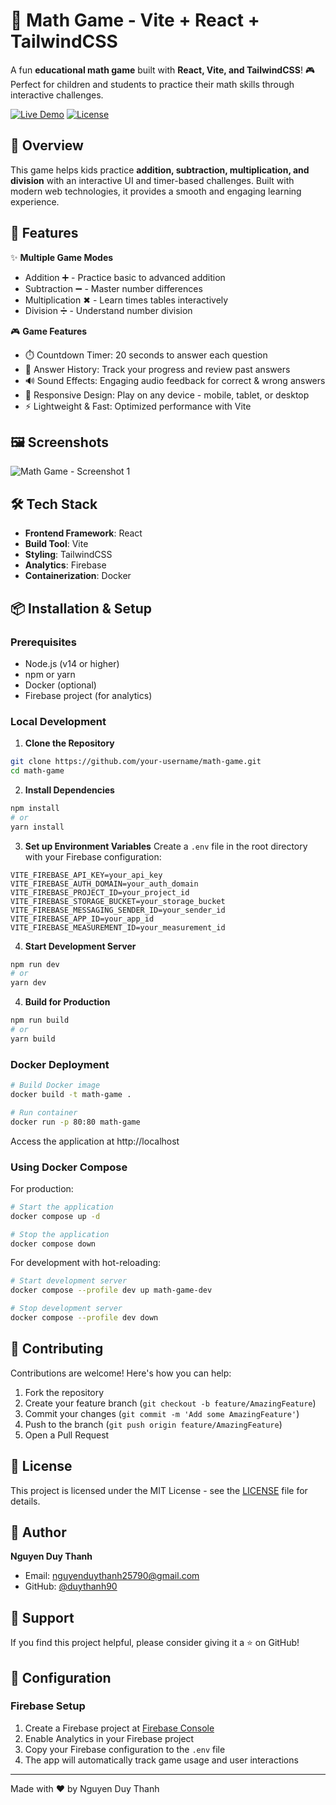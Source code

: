 # 🧮 Math Game - Vite + React + TailwindCSS

A fun **educational math game** built with **React, Vite, and TailwindCSS**! 🎮  
Perfect for children and students to practice their math skills through interactive challenges.

[![Live Demo](https://img.shields.io/badge/Live%20Demo-Visit%20Site-blue)](https://beo.motconvit.com/)
[![License](https://img.shields.io/badge/license-MIT-green)](LICENSE)

## 🎯 Overview

This game helps kids practice **addition, subtraction, multiplication, and division** with an interactive UI and timer-based challenges. Built with modern web technologies, it provides a smooth and engaging learning experience.

## 🚀 Features

✨ **Multiple Game Modes**
- Addition ➕ - Practice basic to advanced addition
- Subtraction ➖ - Master number differences
- Multiplication ✖ - Learn times tables interactively
- Division ➗ - Understand number division

🎮 **Game Features**
- ⏱️ Countdown Timer: 20 seconds to answer each question
- 📝 Answer History: Track your progress and review past answers
- 🔊 Sound Effects: Engaging audio feedback for correct & wrong answers
- 📱 Responsive Design: Play on any device - mobile, tablet, or desktop
- ⚡ Lightweight & Fast: Optimized performance with Vite

## 🖼️ Screenshots

![Math Game - Screenshot 1](https://github.com/duythanh90/math-genius/blob/main/demo.png?raw=true)

## 🛠️ Tech Stack

- **Frontend Framework**: React
- **Build Tool**: Vite
- **Styling**: TailwindCSS
- **Analytics**: Firebase
- **Containerization**: Docker

## 📦 Installation & Setup

### Prerequisites
- Node.js (v14 or higher)
- npm or yarn
- Docker (optional)
- Firebase project (for analytics)

### Local Development

1. **Clone the Repository**
```bash
git clone https://github.com/your-username/math-game.git
cd math-game
```

2. **Install Dependencies**
```bash
npm install
# or
yarn install
```

3. **Set up Environment Variables**
Create a `.env` file in the root directory with your Firebase configuration:
```env
VITE_FIREBASE_API_KEY=your_api_key
VITE_FIREBASE_AUTH_DOMAIN=your_auth_domain
VITE_FIREBASE_PROJECT_ID=your_project_id
VITE_FIREBASE_STORAGE_BUCKET=your_storage_bucket
VITE_FIREBASE_MESSAGING_SENDER_ID=your_sender_id
VITE_FIREBASE_APP_ID=your_app_id
VITE_FIREBASE_MEASUREMENT_ID=your_measurement_id
```

4. **Start Development Server**
```bash
npm run dev
# or
yarn dev
```

4. **Build for Production**
```bash
npm run build
# or
yarn build
```

### Docker Deployment

```bash
# Build Docker image
docker build -t math-game .

# Run container
docker run -p 80:80 math-game
```

Access the application at http://localhost

### Using Docker Compose

For production:
```bash
# Start the application
docker compose up -d

# Stop the application
docker compose down
```

For development with hot-reloading:
```bash
# Start development server
docker compose --profile dev up math-game-dev

# Stop development server
docker compose --profile dev down
```

## 🤝 Contributing

Contributions are welcome! Here's how you can help:

1. Fork the repository
2. Create your feature branch (`git checkout -b feature/AmazingFeature`)
3. Commit your changes (`git commit -m 'Add some AmazingFeature'`)
4. Push to the branch (`git push origin feature/AmazingFeature`)
5. Open a Pull Request

## 📝 License

This project is licensed under the MIT License - see the [LICENSE](LICENSE) file for details.

## 👤 Author

**Nguyen Duy Thanh**
- Email: nguyenduythanh25790@gmail.com
- GitHub: [@duythanh90](https://github.com/duythanh90)

## 🌟 Support

If you find this project helpful, please consider giving it a ⭐️ on GitHub!

## 🔧 Configuration

### Firebase Setup
1. Create a Firebase project at [Firebase Console](https://console.firebase.google.com)
2. Enable Analytics in your Firebase project
3. Copy your Firebase configuration to the `.env` file
4. The app will automatically track game usage and user interactions

---

Made with ❤️ by Nguyen Duy Thanh

